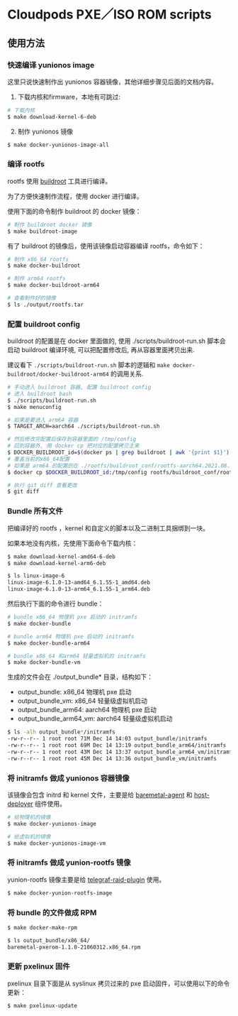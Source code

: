 Cloudpods PXE／ISO ROM scripts
===============================

## 使用方法

### 快速编译 yunionos image

这里只说快速制作出 yunionos 容器镜像，其他详细步骤见后面的文档内容。

1. 下载内核和firmware，本地有可跳过:

```bash
# 下载内核
$ make download-kernel-6-deb
```

2. 制作 yunionos 镜像

```bash
$ make docker-yunionos-image-all
```

### 编译 rootfs

rootfs 使用 [buildroot](https://buildroot.org/) 工具进行编译。

为了方便快速制作流程，使用 docker 进行编译。

使用下面的命令制作 buildroot 的 docker 镜像：

```bash
# 制作 buildroot docker 镜像
$ make buildroot-image
```

有了 buildroot 的镜像后，使用该镜像启动容器编译 rootfs，命令如下：

```bash
# 制作 x86_64 rootfs
$ make docker-buildroot

# 制作 arm64 rootfs
$ make docker-buildroot-arm64

# 查看制作好的镜像
$ ls ./output/rootfs.tar
```

### 配置 buildroot config

buildroot 的配置是在 docker 里面做的, 使用 ./scripts/buildroot-run.sh 脚本会启动 buildroot 编译环境, 可以把配置修改后, 再从容器里面拷贝出来.

建议看下 `./scripts/buildroot-run.sh` 脚本的逻辑和 `make docker-buildroot/docker-buildroot-arm64` 的调用关系.

```bash
# 手动进入 buildroot 容器, 配置 buildroot config
# 进入 buildroot bash
$ ./scripts/buildroot-run.sh
$ make menuconfig

# 如果是要进入 arm64 容器
$ TARGET_ARCH=aarch64 ./scripts/buildroot-run.sh

# 然后修改完配置后保存到容器里面的 /tmp/config 
# 回到容器外, 用 docker cp 把对应的配置拷贝主来
$ DOCKER_BUILDROOT_id=$(docker ps | grep buildroot | awk '{print $1}')
# 覆盖当前的x86_64配置
# 如果是 arm64 的配置则在 ./rootfs/buildroot_conf/rootfs-aarch64.2021.08.2-0.conf
$ docker cp $DOCKER_BUILDROOT_id:/tmp/config rootfs/buildroot_conf/rootfs-x86_64.2021.08.2-0.conf

# 执行 git diff 查看更改
$ git diff
```

### Bundle 所有文件

把编译好的 rootfs ，kernel 和自定义的脚本以及二进制工具捆绑到一块。

如果本地没有内核，先使用下面命令下载内核：

```bash
$ make download-kernel-amd64-6-deb
$ make download-kernel-arm6-deb

$ ls linux-image-6
linux-image-6.1.0-13-amd64_6.1.55-1_amd64.deb
linux-image-6.1.0-13-arm64_6.1.55-1_arm64.deb
```

然后执行下面的命令进行 bundle：

```bash
# bundle x86_64 物理机 pxe 启动的 initramfs
$ make docker-bundle

# bundle arm64 物理机 pxe 启动的 initramfs
$ make docker-bundle-arm64

# bundle x86_64 和arm64 轻量虚拟机的 initramfs
$ make docker-bundle-vm
```

生成的文件会在 ./output_bundle* 目录，结构如下：

- output_bundle: x86_64 物理机 pxe 启动
- output_bundle_vm: x86_64 轻量级虚拟机启动
- output_bundle_arm64: aarch64 物理机 pxe 启动
- output_bundle_arm64_vm: aarch64 轻量级虚拟机启动

```bash
$ ls -alh output_bundle*/initramfs
-rw-r--r-- 1 root root 71M Dec 14 14:03 output_bundle/initramfs
-rw-r--r-- 1 root root 69M Dec 14 13:19 output_bundle_arm64/initramfs
-rw-r--r-- 1 root root 43M Dec 14 13:37 output_bundle_arm64_vm/initramfs
-rw-r--r-- 1 root root 45M Dec 14 13:36 output_bundle_vm/initramfs
```

### 将 initramfs 做成 yunionos 容器镜像

该镜像会包含 initrd 和 kernel 文件，主要是给 [baremetal-agent](https://github.com/yunionio/cloudpods/blob/master/build/docker/Dockerfile.baremetal-base#L4) 和 [host-deployer](https://github.com/yunionio/cloudpods/blob/master/build/docker/Dockerfile.host-deployer#L1) 组件使用。

```bash
# 给物理机的镜像
$ make docker-yunionos-image

# 给虚拟机的镜像
$ make docker-yunionos-image-vm
```

### 将 initramfs 做成 yunion-rootfs 镜像

yunion-rootfs 镜像主要是给 [telegraf-raid-plugin](https://github.com/yunionio/cloudpods/blob/master/build/docker/Dockerfile.telegraf-raid-plugin) 使用。

```bash
$ make docker-yunion-rootfs-image
```

### 将 bundle 的文件做成 RPM

```bash
$ make docker-make-rpm

$ ls output_bundle/x86_64/
baremetal-pxerom-1.1.0-21060312.x86_64.rpm
```

### 更新 pxelinux 固件

pxelinux 目录下面是从 syslinux 拷贝过来的 pxe 启动固件，可以使用以下的命令更新：

```bash
$ make pxelinux-update
```
